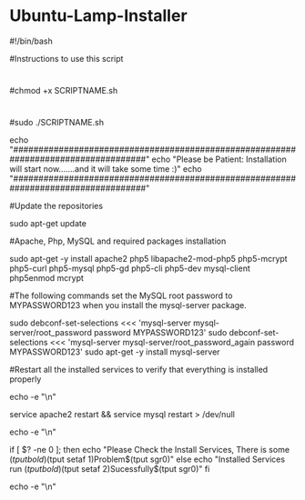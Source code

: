 # Ubuntu-Lamp-Installer

#!/bin/bash

#Instructions to use this script 
#
#chmod +x SCRIPTNAME.sh
#
#sudo ./SCRIPTNAME.sh


echo "###################################################################################"
echo "Please be Patient: Installation will start now.......and it will take some time :)"
echo "###################################################################################"

#Update the repositories

sudo apt-get update

#Apache, Php, MySQL and required packages installation

sudo apt-get -y install apache2 php5 libapache2-mod-php5 php5-mcrypt php5-curl php5-mysql php5-gd php5-cli php5-dev mysql-client
php5enmod mcrypt

#The following commands set the MySQL root password to MYPASSWORD123 when you install the mysql-server package.

sudo debconf-set-selections <<< 'mysql-server mysql-server/root_password password MYPASSWORD123'
sudo debconf-set-selections <<< 'mysql-server mysql-server/root_password_again password MYPASSWORD123'
sudo apt-get -y install mysql-server

#Restart all the installed services to verify that everything is installed properly

echo -e "\n"

service apache2 restart && service mysql restart > /dev/null

echo -e "\n"

if [ $? -ne 0 ]; then
   echo "Please Check the Install Services, There is some $(tput bold)$(tput setaf 1)Problem$(tput sgr0)"
else
   echo "Installed Services run $(tput bold)$(tput setaf 2)Sucessfully$(tput sgr0)"
fi

echo -e "\n"
